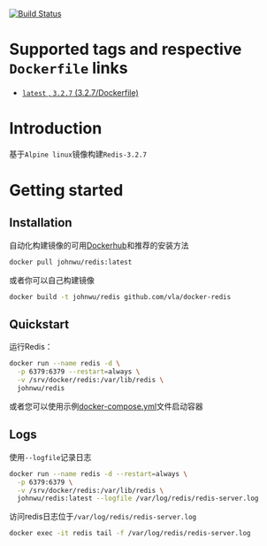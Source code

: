 [![Build Status ](https://travis-ci.org/vla/docker-redis.svg?branch=master)](https://travis-ci.org/vla/docker-redis)

# Supported tags and respective `Dockerfile` links

- [`latest` , `3.2.7`  (3.2.7/Dockerfile)](https://github.com/vla/docker-redis/blob/master/Dockerfile)

# Introduction

基于`Alpine linux`镜像构建`Redis-3.2.7`

# Getting started

## Installation

自动化构建镜像的可用[Dockerhub](https://hub.docker.com/r/johnwu/redis)和推荐的安装方法

```bash
docker pull johnwu/redis:latest
```

或者你可以自己构建镜像

```bash
docker build -t johnwu/redis github.com/vla/docker-redis
```

## Quickstart

运行Redis：

```bash
docker run --name redis -d \
  -p 6379:6379 --restart=always \
  -v /srv/docker/redis:/var/lib/redis \
  johnwu/redis
```

或者您可以使用示例[docker-compose.yml](docker-compose.yml)文件启动容器


## Logs

使用`--logfile`记录日志

```bash
docker run --name redis -d --restart=always \
  -p 6379:6379 \
  -v /srv/docker/redis:/var/lib/redis \
  johnwu/redis:latest --logfile /var/log/redis/redis-server.log
```
访问redis日志位于`/var/log/redis/redis-server.log`
```bash
docker exec -it redis tail -f /var/log/redis/redis-server.log
```

